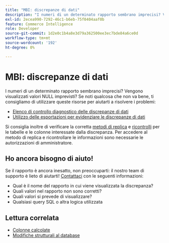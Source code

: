 ```yaml
---
title: "MBI: discrepanze di dati"
description: "I numeri di un determinato rapporto sembrano imprecisi? Vengono visualizzati valori NULL imprevisti? Se noti qualcosa che non va bene, ti consigliamo di utilizzare queste risorse per risolvere eventuali problemi:"
exl-id: 2ecea990-7292-46c1-b6eb-75f0404aaf0b
feature: Commerce Intelligence
role: Developer
source-git-commit: 1d2e0c1b4a8e3d79a362500ee3ec7bde84a6ce0d
workflow-type: tm+mt
source-wordcount: '192'
ht-degree: 0%

---
```


# MBI: discrepanze di dati

I numeri di un determinato rapporto sembrano imprecisi? Vengono visualizzati valori NULL imprevisti? Se noti qualcosa che non va bene, ti consigliamo di utilizzare queste risorse per aiutarti a risolvere i problemi:

* [Elenco di controllo diagnostico delle discrepanze di dati](/help/troubleshooting/miscellaneous/diagnosing-a-data-discrepancy.md)
* [Utilizzo delle esportazioni per evidenziare le discrepanze di dati](/help/troubleshooting/miscellaneous/using-data-exports-to-pinpoint-discrepancies.md)

Si consiglia inoltre di verificare la corretta [metodi di replica](https://docs.magento.com/mbi/data-analyst/data-warehouse-mgr/cfg-replication-methods.html) e [ricontrolli](https://docs.magento.com/mbi/data-analyst/data-warehouse-mgr/cfg-data-rechecks.html) per le tabelle e le colonne interessate dalla discrepanza. Per accedere al metodo di replica e ricontrollare le informazioni sono necessarie le autorizzazioni di amministratore.

## Ho ancora bisogno di aiuto!

Se il rapporto è ancora inesatto, non preoccuparti: il nostro team di supporto è lieto di aiutarti! [Contattaci](/help/help-center-guide/help-center/magento-help-center-user-guide.md#submit-ticket) con le seguenti informazioni:

* Qual è il nome del rapporto in cui viene visualizzata la discrepanza?
* Quali valori nel rapporto non sono corretti?
* Quali valori si prevede di visualizzare?
* Qualsiasi query SQL o altra logica utilizzata

## Lettura correlata

* [Colonne calcolate](/help/how-to/general/mbi-creating-and-editing-advanced-calculated-columns.md)
* [Modifiche strutturali al database](https://experienceleague.adobe.com/docs/commerce-business-intelligence/mbi/analyze/connecting/data-migration-services.html)
